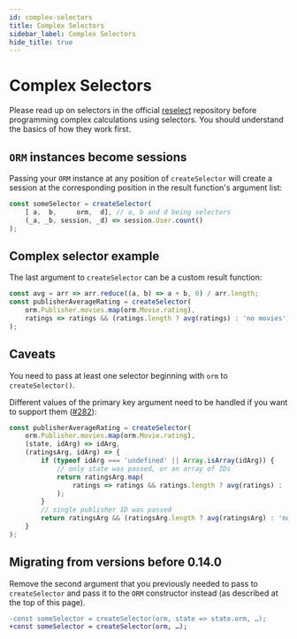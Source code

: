 ```yaml
---
id: complex-selectors
title: Complex Selectors
sidebar_label: Complex Selectors
hide_title: true
---
```


# Complex Selectors

Please read up on selectors in the official [reselect](https://github.com/reduxjs/reselect) repository before programming complex calculations using selectors. You should understand the basics of how they work first.

## `ORM` instances become sessions

Passing your `ORM` instance at any position of `createSelector` will create a session at the corresponding position in the result function's argument list:
```js
const someSelector = createSelector(
    [ a,  b,     orm,  d], // a, b and d being selectors
    (_a, _b, session, _d) => session.User.count()
);
```

## Complex selector example

The last argument to `createSelector` can be a custom result function:
```js
const avg = arr => arr.reduce((a, b) => a + b, 0) / arr.length;
const publisherAverageRating = createSelector(
    orm.Publisher.movies.map(orm.Movie.rating),
    ratings => ratings && (ratings.length ? avg(ratings) : 'no movies')
);
```

## Caveats
You need to pass at least one selector beginning with `orm` to `createSelector()`.

Different values of the primary key argument need to be handled if you want to support them ([#282](https://github.com/redux-orm/redux-orm/issues/282)):
```js
const publisherAverageRating = createSelector(
    orm.Publisher.movies.map(orm.Movie.rating),
    (state, idArg) => idArg,
    (ratingsArg, idArg) => {
        if (typeof idArg === 'undefined' || Array.isArray(idArg)) {
            // only state was passed, or an array of IDs
            return ratingsArg.map(
                ratings => ratings && ratings.length ? avg(ratings) : 'no movies'
            );
        }
        // single publisher ID was passed
        return ratingsArg && (ratingsArg.length ? avg(ratingsArg) : 'no movies');
    }
);
```

## Migrating from versions before 0.14.0

Remove the second argument that you previously needed to pass to `createSelector` and pass it to the `ORM` constructor instead (as described at the top of this page).
```diff
-const someSelector = createSelector(orm, state => state.orm, …);
+const someSelector = createSelector(orm, …);
```
